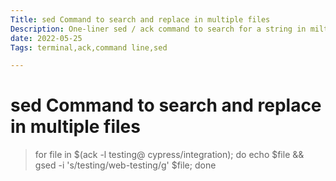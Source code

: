 ```yaml
---
Title: sed Command to search and replace in multiple files
Description: One-liner sed / ack command to search for a string in miltiple files then replace it.
date: 2022-05-25
Tags: terminal,ack,command line,sed

---
```

# sed Command to search and replace in multiple files

> for file in $(ack -l testing@ cypress/integration); do echo $file && gsed -i 's/testing/web-testing/g' $file; done
